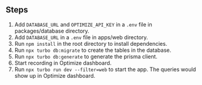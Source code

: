 ## Steps

1. Add `DATABASE_URL` and `OPTIMIZE_API_KEY` in a `.env` file in packages/database directory.
2. Add `DATABASE_URL` in a `.env` file in apps/web directory.
3. Run `npm install` in the root directory to install dependencies.
4. Run `npx turbo db:migrate` to create the tables in the database.
5. Run `npx turbo db:generate` to generate the prisma client.
6. Start recording in Optimize dashboard.
7. Run `npx turbo run dev --filter=web` to start the app. The queries would show up in Optimize dashboard.
